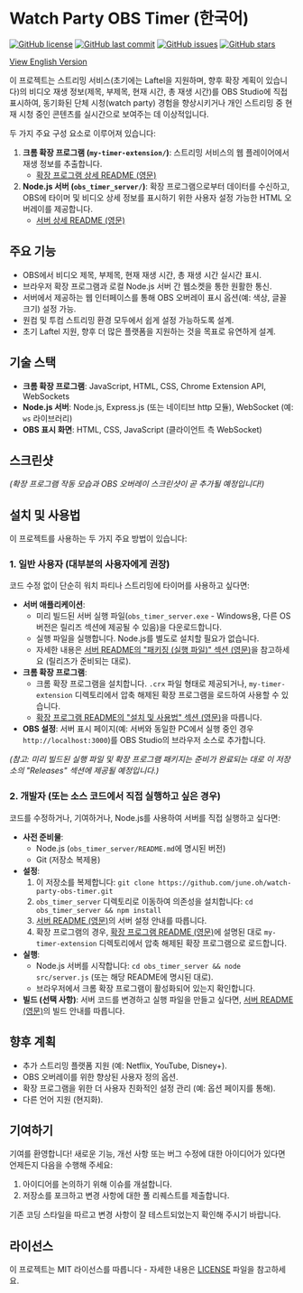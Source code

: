 # Watch Party OBS Timer (한국어)

[![GitHub license](https://img.shields.io/badge/license-MIT-blue.svg)](./LICENSE)
[![GitHub last commit](https://img.shields.io/github/last-commit/june.oh/watch-party-obs-timer)](https://github.com/june.oh/watch-party-obs-timer/commits/main)
[![GitHub issues](https://img.shields.io/github/issues/june.oh/watch-party-obs-timer)](https://github.com/june.oh/watch-party-obs-timer/issues)
[![GitHub stars](https://img.shields.io/github/stars/june.oh/watch-party-obs-timer?style=social)](https://github.com/june.oh/watch-party-obs-timer/stargazers)
<!-- [![GitHub release (latest by date)](https://img.shields.io/github/v/release/june.oh/watch-party-obs-timer)](https://github.com/june.oh/watch-party-obs-timer/releases/latest) -->
<!-- [![Build Status](https://github.com/june.oh/watch-party-obs-timer/actions/workflows/main.yml/badge.svg)](https://github.com/june.oh/watch-party-obs-timer/actions/workflows/main.yml) -->

[View English Version](./README.md)

이 프로젝트는 스트리밍 서비스(초기에는 Laftel을 지원하며, 향후 확장 계획이 있습니다)의 비디오 재생 정보(제목, 부제목, 현재 시간, 총 재생 시간)를 OBS Studio에 직접 표시하여, 동기화된 단체 시청(watch party) 경험을 향상시키거나 개인 스트리밍 중 현재 시청 중인 콘텐츠를 실시간으로 보여주는 데 이상적입니다.

두 가지 주요 구성 요소로 이루어져 있습니다:

1.  **크롬 확장 프로그램 (`my-timer-extension/`)**: 스트리밍 서비스의 웹 플레이어에서 재생 정보를 추출합니다.
    *   [확장 프로그램 상세 README (영문)](./my-timer-extension/README.md)
2.  **Node.js 서버 (`obs_timer_server/`)**: 확장 프로그램으로부터 데이터를 수신하고, OBS에 타이머 및 비디오 상세 정보를 표시하기 위한 사용자 설정 가능한 HTML 오버레이를 제공합니다.
    *   [서버 상세 README (영문)](./obs_timer_server/README.md)

## 주요 기능

*   OBS에서 비디오 제목, 부제목, 현재 재생 시간, 총 재생 시간 실시간 표시.
*   브라우저 확장 프로그램과 로컬 Node.js 서버 간 웹소켓을 통한 원활한 통신.
*   서버에서 제공하는 웹 인터페이스를 통해 OBS 오버레이 표시 옵션(예: 색상, 글꼴 크기) 설정 가능.
*   원컴 및 투컴 스트리밍 환경 모두에서 쉽게 설정 가능하도록 설계.
*   초기 Laftel 지원, 향후 더 많은 플랫폼을 지원하는 것을 목표로 유연하게 설계.

## 기술 스택

*   **크롬 확장 프로그램**: JavaScript, HTML, CSS, Chrome Extension API, WebSockets
*   **Node.js 서버**: Node.js, Express.js (또는 네이티브 http 모듈), WebSocket (예: `ws` 라이브러리)
*   **OBS 표시 화면**: HTML, CSS, JavaScript (클라이언트 측 WebSocket)

## 스크린샷

*(확장 프로그램 작동 모습과 OBS 오버레이 스크린샷이 곧 추가될 예정입니다!)*

## 설치 및 사용법

이 프로젝트를 사용하는 두 가지 주요 방법이 있습니다:

### 1. 일반 사용자 (대부분의 사용자에게 권장)

코드 수정 없이 단순히 워치 파티나 스트리밍에 타이머를 사용하고 싶다면:

*   **서버 애플리케이션**:
    *   미리 빌드된 서버 실행 파일(`obs_timer_server.exe` - Windows용, 다른 OS 버전은 릴리즈 섹션에 제공될 수 있음)을 다운로드합니다.
    *   실행 파일을 실행합니다. Node.js를 별도로 설치할 필요가 없습니다.
    *   자세한 내용은 [서버 README의 "패키징 (실행 파일)" 섹션 (영문)](./obs_timer_server/README.md#packaging-executable)을 참고하세요 (릴리즈가 준비되는 대로).
*   **크롬 확장 프로그램**:
    *   크롬 확장 프로그램을 설치합니다. `.crx` 파일 형태로 제공되거나, `my-timer-extension` 디렉토리에서 압축 해제된 확장 프로그램을 로드하여 사용할 수 있습니다.
    *   [확장 프로그램 README의 "설치 및 사용법" 섹션 (영문)](./my-timer-extension/README.md#setup-and-usage)을 따릅니다.
*   **OBS 설정**: 서버 표시 페이지(예: 서버와 동일한 PC에서 실행 중인 경우 `http://localhost:3000`)를 OBS Studio의 브라우저 소스로 추가합니다.

*(참고: 미리 빌드된 실행 파일 및 확장 프로그램 패키지는 준비가 완료되는 대로 이 저장소의 "Releases" 섹션에 제공될 예정입니다.)*

### 2. 개발자 (또는 소스 코드에서 직접 실행하고 싶은 경우)

코드를 수정하거나, 기여하거나, Node.js를 사용하여 서버를 직접 실행하고 싶다면:

*   **사전 준비물**:
    *   Node.js (`obs_timer_server/README.md`에 명시된 버전)
    *   Git (저장소 복제용)
*   **설정**:
    1.  이 저장소를 복제합니다: `git clone https://github.com/june.oh/watch-party-obs-timer.git`
    2.  `obs_timer_server` 디렉토리로 이동하여 의존성을 설치합니다: `cd obs_timer_server && npm install`
    3.  [서버 README (영문)](./obs_timer_server/README.md#setup-and-usage)의 서버 설정 안내를 따릅니다.
    4.  확장 프로그램의 경우, [확장 프로그램 README (영문)](./my-timer-extension/README.md#setup-and-usage)에 설명된 대로 `my-timer-extension` 디렉토리에서 압축 해제된 확장 프로그램으로 로드합니다.
*   **실행**:
    *   Node.js 서버를 시작합니다: `cd obs_timer_server && node src/server.js` (또는 해당 README에 명시된 대로).
    *   브라우저에서 크롬 확장 프로그램이 활성화되어 있는지 확인합니다.
*   **빌드 (선택 사항)**: 서버 코드를 변경하고 실행 파일을 만들고 싶다면, [서버 README (영문)](./obs_timer_server/README.md#packaging-executable)의 빌드 안내를 따릅니다.

## 향후 계획

*   추가 스트리밍 플랫폼 지원 (예: Netflix, YouTube, Disney+).
*   OBS 오버레이를 위한 향상된 사용자 정의 옵션.
*   확장 프로그램을 위한 더 사용자 친화적인 설정 관리 (예: 옵션 페이지를 통해).
*   다른 언어 지원 (현지화).

## 기여하기

기여를 환영합니다! 새로운 기능, 개선 사항 또는 버그 수정에 대한 아이디어가 있다면 언제든지 다음을 수행해 주세요:

1.  아이디어를 논의하기 위해 이슈를 개설합니다.
2.  저장소를 포크하고 변경 사항에 대한 풀 리퀘스트를 제출합니다.

기존 코딩 스타일을 따르고 변경 사항이 잘 테스트되었는지 확인해 주시기 바랍니다.

## 라이선스

이 프로젝트는 MIT 라이선스를 따릅니다 - 자세한 내용은 [LICENSE](./LICENSE) 파일을 참고하세요. 